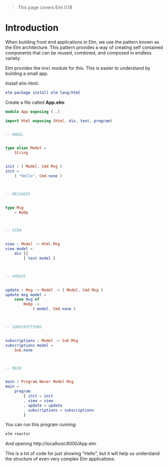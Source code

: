 > This page covers Elm 0.18

# Introduction

When building front end applications in Elm, we use the pattern known as the Elm architecture. This pattern provides a way of creating self contained components that can be reused, combined, and composed in endless variety.

Elm provides the `Html` module for this. This is easier to understand by building a small app.

Install elm-html:

```elm
elm-package install elm-lang/html
```

Create a file called __App.elm__:

```elm
module App exposing (..)

import Html exposing (Html, div, text, program)


-- MODEL


type alias Model =
    String


init : ( Model, Cmd Msg )
init =
    ( "Hello", Cmd.none )



-- MESSAGES


type Msg
    = NoOp



-- VIEW


view : Model -> Html Msg
view model =
    div []
        [ text model ]



-- UPDATE


update : Msg -> Model -> ( Model, Cmd Msg )
update msg model =
    case msg of
        NoOp ->
            ( model, Cmd.none )



-- SUBSCRIPTIONS


subscriptions : Model -> Sub Msg
subscriptions model =
    Sub.none



-- MAIN


main : Program Never Model Msg
main =
    program
        { init = init
        , view = view
        , update = update
        , subscriptions = subscriptions
        }
```

You can run this program running:

```bash
elm reactor
```

And opening http://localhost:8000/App.elm

This is a lot of code for just showing "Hello", but it will help us understand the structure of even very complex Elm applications.

